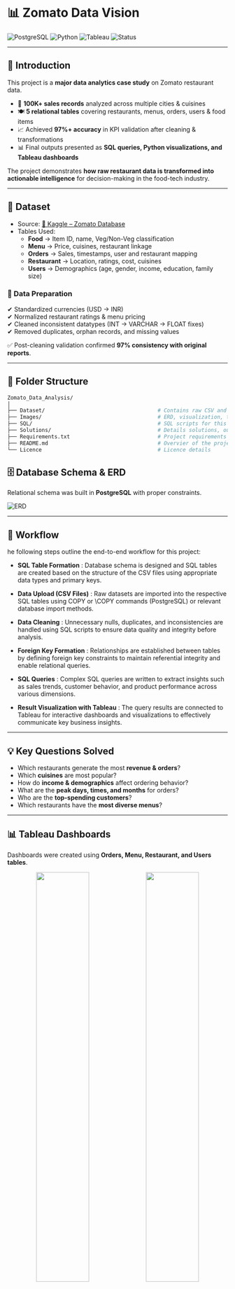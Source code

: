 # 📊 Zomato Data Vision   

![PostgreSQL](https://img.shields.io/badge/Database-PostgreSQL-336791?logo=postgresql)  ![Python](https://img.shields.io/badge/Python-Data%20Analysis-blue?logo=python)  ![Tableau](https://img.shields.io/badge/Visualization-Tableau-orange?logo=tableau)  ![Status](https://img.shields.io/badge/Project-Major%20Project-success)  

---

## 🚀 Introduction  
This project is a **major data analytics case study** on Zomato restaurant data.  
- 📂 **100K+ sales records** analyzed across multiple cities & cuisines  
- 🍽️ **5 relational tables** covering restaurants, menus, orders, users & food items  
- 📈 Achieved **97%+ accuracy** in KPI validation after cleaning & transformations  
- 📊 Final outputs presented as **SQL queries, Python visualizations, and Tableau dashboards**  

The project demonstrates **how raw restaurant data is transformed into actionable intelligence** for decision-making in the food-tech industry.  

---

## 📂 Dataset  
- Source: [📌 Kaggle – Zomato Database](https://www.kaggle.com/datasets/anas123siddiqui/zomato-database)  
- Tables Used:  
  - **Food** → Item ID, name, Veg/Non-Veg classification  
  - **Menu** → Price, cuisines, restaurant linkage  
  - **Orders** → Sales, timestamps, user and restaurant mapping  
  - **Restaurant** → Location, ratings, cost, cuisines  
  - **Users** → Demographics (age, gender, income, education, family size)  

### 🔧 Data Preparation  
✔ Standardized currencies (USD → INR)  
✔ Normalized restaurant ratings & menu pricing  
✔ Cleaned inconsistent datatypes (INT → VARCHAR → FLOAT fixes)  
✔ Removed duplicates, orphan records, and missing values  

✅ Post-cleaning validation confirmed **97% consistency with original reports**.  

---
## 📂 Folder Structure
```bash
Zomato_Data_Analysis/
│
├── Dataset/                                    # Contains raw CSV and ZIP files
├── Images/                                     # ERD, visualization, title images
├── SQL/                                        # SQL scripts for this project
├── Solutions/                                  # Details solutions, outputs with visualizations
├── Requirements.txt                            # Project requirements
├── README.md                                   # Overvier of the project
└── Licence                                     # Licence details
```

## 🗄️ Database Schema & ERD  
Relational schema was built in **PostgreSQL** with proper constraints.  

![ERD](https://github.com/ShaikhBorhanUddin/Zomato-Data-Analysis/blob/main/Images/zomato_erd.png?raw=true)  

---

## 🔎 Workflow  
he following steps outline the end-to-end workflow for this project:

- **SQL Table Formation** : Database schema is designed and SQL tables are created based on the structure of the CSV files using appropriate data types and primary keys.

- **Data Upload (CSV Files)** : Raw datasets are imported into the respective SQL tables using COPY or \COPY commands (PostgreSQL) or relevant database import methods.

- **Data Cleaning** : Unnecessary nulls, duplicates, and inconsistencies are handled using SQL scripts to ensure data quality and integrity before analysis.

- **Foreign Key Formation** : Relationships are established between tables by defining foreign key constraints to maintain referential integrity and enable relational queries.

- **SQL Queries** : Complex SQL queries are written to extract insights such as sales trends, customer behavior, and product performance across various dimensions.

- **Result Visualization with Tableau** : The query results are connected to Tableau for interactive dashboards and visualizations to effectively communicate key business insights.

---

## 💡 Key Questions Solved  
- Which restaurants generate the most **revenue & orders**?  
- Which **cuisines** are most popular?  
- How do **income & demographics** affect ordering behavior?  
- What are the **peak days, times, and months** for orders?  
- Who are the **top-spending customers**?  
- Which restaurants have the **most diverse menus**?  

---

## 📊 Tableau Dashboards  
Dashboards were created using **Orders, Menu, Restaurant, and Users tables**.  

<p align="center">
  <img src="https://github.com/ShaikhBorhanUddin/Zomato-Data-Analysis/blob/main/Images/Viz_1.png?raw=true" width="49%" />
  <img src="https://github.com/ShaikhBorhanUddin/Zomato-Data-Analysis/blob/main/Images/Viz_3.png?raw=true" width="49%" />
</p>  


Python was utilized for basic visualization of key columns. For instance, visualizations of cuisine or price groups were created using pie charts.
<p align="center">
  <img src="https://github.com/ShaikhBorhanUddin/Zomato-Data-Analysis/blob/main/Images/veg_vs_non_veg.png?raw=true" alt="Veg vs Non-Veg" width="30%" />
  <img src="https://github.com/ShaikhBorhanUddin/Zomato-Data-Analysis/blob/main/Images/distribution_of%20_cuisine.png?raw=true" alt="Cuisine Distribution" width="35.09%" />
  <img src="https://github.com/ShaikhBorhanUddin/Zomato-Data-Analysis/blob/main/Images/price_groups.png?raw=true" alt="Price Groups" width="31.32%" />
</p>

For additional visualizations, such as price groups, restaurants, food items, order counts, and dates, vertical bar charts were employed.

<p align="center">
  <img src="https://github.com/ShaikhBorhanUddin/Zomato-Data-Analysis/blob/main/Images/price-groups_bar.png?raw=true" alt="Price Groups Bar" width="28.72%" />
  <img src="https://github.com/ShaikhBorhanUddin/Zomato-Data-Analysis/blob/main/Images/top_20_f_id.png?raw=true" alt="Top 20 Food IDs" width="34.5%" />
  <img src="https://github.com/ShaikhBorhanUddin/Zomato-Data-Analysis/blob/main/Images/top_20_r_id.png?raw=true" alt="Top 20 Restaurant IDs" width="34.5%" />
</p>

<p align="center">
  <img src="https://github.com/ShaikhBorhanUddin/Zomato-Data-Analysis/blob/main/Images/top_20_order_date.png?raw=true" alt="Top 20 Order Dates" width="32.5%" />
  <img src="https://github.com/ShaikhBorhanUddin/Zomato-Data-Analysis/blob/main/Images/order_count_y_and_m.png?raw=true" alt="Order Count by Year and Month" width="38%" />
  <img src="https://github.com/ShaikhBorhanUddin/Zomato-Data-Analysis/blob/main/Images/order_count_day.png?raw=true" alt="Order Count by Day" width="27%" />
</p>



📌 **Key Findings from Dashboards**:  
- **Weekends & evenings** → highest order volume  
- **High-income customers** order more frequently & spend more per order  
- **Casual Dining & Quick Bites** dominate order volume; **Fine Dining** has highest spend per order  
- Balanced **Veg vs Non-Veg** demand across all customer groups  

---

## 🔑 Insights & Stats  
- 🏙️ **Delhi & Bangalore** lead in restaurant count & order volume  
- 💰 **Top 1% customers** contribute disproportionately to sales → loyalty programs crucial  
- 🥘 **North Indian & Chinese cuisines** dominate demand (over 40% of orders)  
- 📊 **Menu diversity** strongly correlates with restaurant success  
- 👨‍👩‍👧 Family size & monthly income influence average order size  

---

## 🛠️ Tech Stack  
- **PostgreSQL** → Relational database, complex queries  
- **Python (Pandas, Matplotlib, Seaborn)** → Cleaning & EDA  
- **Tableau** → BI dashboards & storytelling  
- **Excel** → Raw CSV review & preprocessing  

---

## 🌍 Practical Applications  
- **Strategic Planning** → Decide new outlet locations, optimize pricing  
- **Customer Segmentation** → Target campaigns based on demographics & spend behavior  
- **Operations** → Predict demand for weekends/meals, optimize staff & inventory  
- **Menu Engineering** → Adjust offerings based on Veg/Non-Veg & cuisine demand  

---

## 📬 Author

👩‍💻 **Tamsa Sandeep Karwa**  
📧 [Email](mailto:tamsakarwa@gmail.com) | 🔗 [LinkedIn](https://www.linkedin.com) | 🌐 [Portfolio](https://github.com/tamsakarwa)  

---



